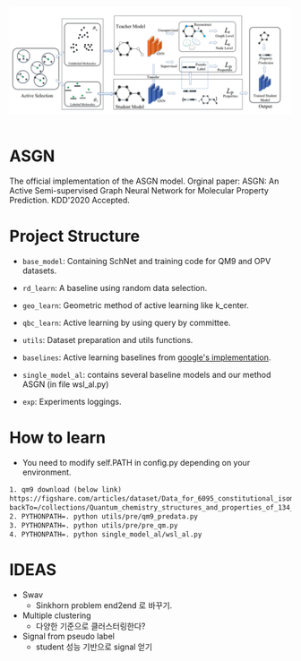 <p align="center">
  <img src="pic.jpg" width="1000">
  <br />
  <br />
</p> 

# ASGN

The official implementation of the ASGN model.
Orginal paper: ASGN: An Active Semi-supervised Graph Neural Network for Molecular Property Prediction. KDD'2020 Accepted. 

# Project Structure
+ `base_model`: Containing SchNet and training code for QM9 and OPV datasets. 

+ `rd_learn`: A baseline using random data selection.

+ `geo_learn`: Geometric method of active learning like k_center.

+ `qbc_learn`: Active learning by using query by committee.

+ `utils`: Dataset preparation and utils functions.
+ `baselines`: Active learning baselines from [google's implementation](https://github.com/google/active-learning).

+ `single_model_al`: contains several baseline models and our method ASGN (in file wsl_al.py)

+ `exp`: Experiments loggings.


# How to learn
- You need to modify self.PATH in config.py depending on your environment.
```
1. qm9 download (below link)
https://figshare.com/articles/dataset/Data_for_6095_constitutional_isomers_of_C7H10O2/1057646?backTo=/collections/Quantum_chemistry_structures_and_properties_of_134_kilo_molecules/978904
2. PYTHONPATH=. python utils/pre/qm9_predata.py
3. PYTHONPATH=. python utils/pre/pre_qm.py
4. PYTHONPATH=. python single_model_al/wsl_al.py 
```

# IDEAS
- Swav
    - Sinkhorn problem end2end 로 바꾸기.
- Multiple clustering 
    - 다양한 기준으로 클러스터링한다?
- Signal from pseudo label
    - student 성능 기반으로 signal 얻기